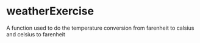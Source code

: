 # weatherExercise
A function used to do the temperature conversion from farenheit to calsius and celsius to farenheit
